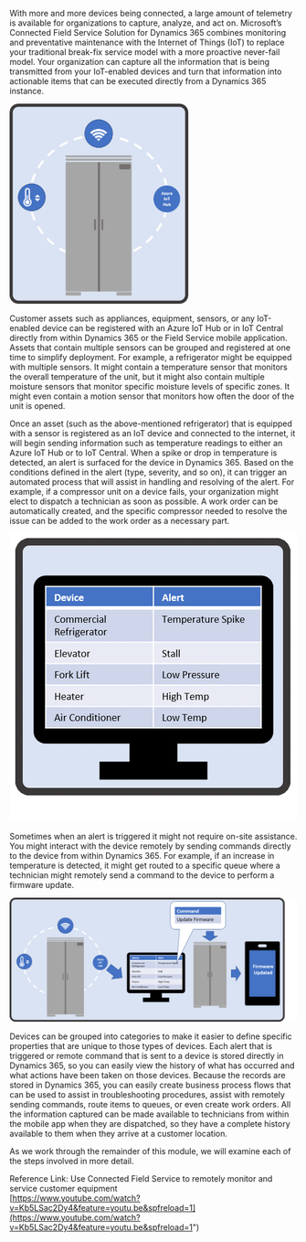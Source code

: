 With more and more devices being connected, a large amount of telemetry is available for organizations to capture, analyze, and act on.  Microsoft’s Connected Field Service Solution for Dynamics 365 combines monitoring and preventative maintenance with the Internet of Things (IoT) to replace your traditional break-fix service model with a more proactive never-fail model. Your organization can capture all the information that is being transmitted from your IoT-enabled devices and turn that information into actionable items that can be executed directly from a Dynamics 365 instance.  

![Azure IoT Hub](../media/1-rm-unit1.png)  

Customer assets such as appliances, equipment, sensors, or any IoT-enabled device can be registered with an Azure IoT Hub or in IoT Central directly from within Dynamics 365 or the Field Service mobile application. Assets that contain multiple sensors can be grouped and registered at one time to simplify deployment. For example, a refrigerator might be equipped with multiple sensors. It might contain a temperature sensor that monitors the overall temperature of the unit, but it might also contain multiple moisture sensors that monitor specific moisture levels of specific zones. It might even contain a motion sensor that monitors how often the door of the unit is opened.       

Once an asset (such as the above-mentioned refrigerator) that is equipped with a sensor is registered as an IoT device and connected to the internet, it will begin sending information such as temperature readings to either an Azure IoT Hub or to IoT Central. When a spike or drop in temperature is detected, an alert is surfaced for the device in Dynamics 365. Based on the conditions defined in the alert (type, severity, and so on), it can trigger an automated process that will assist in handling and resolving of the alert. For example, if a compressor unit on a device fails, your organization might elect to dispatch a technician as soon as possible. A work order can be automatically created, and the specific compressor needed to resolve the issue can be added to the work order as a necessary part.    

![Device Alert](../media/2-rm-unit1.png) 

Sometimes when an alert is triggered it might not require on-site assistance. You might interact with the device remotely by sending commands directly to the device from within Dynamics 365. For example, if an increase in temperature is detected, it might get routed to a specific queue where a technician might remotely send a command to the device to perform a firmware update.  

![Firmware Update](../media/3-rm-unit1.png)     
 
Devices can be grouped into categories to make it easier to define specific properties that are unique to those types of devices. Each alert that is triggered or remote command that is sent to a device is stored directly in Dynamics 365, so you can easily view the history of what has occurred and what actions have been taken on those devices. Because the records are stored in Dynamics 365, you can easily create business process flows that can be used to assist in troubleshooting procedures, assist with remotely sending commands, route items to queues, or even create work orders. All the information captured can be made available to technicians from within the mobile app when they are dispatched, so they have a complete history available to them when they arrive at a customer location.      

As we work through the remainder of this module, we will examine each of the steps involved in more detail.  


<!--note from editor: The URL is visible - is that what you want?--> 


Reference Link: Use Connected Field Service to remotely monitor and service customer equipment  
[https://www.youtube.com/watch?v=Kb5LSac2Dy4&feature=youtu.be&spfreload=1](https://www.youtube.com/watch?v=Kb5LSac2Dy4&feature=youtu.be&spfreload=1")
